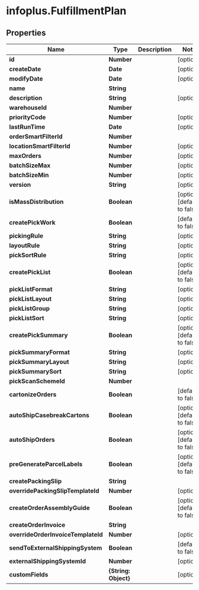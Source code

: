 # infoplus.FulfillmentPlan

## Properties
Name | Type | Description | Notes
------------ | ------------- | ------------- | -------------
**id** | **Number** |  | [optional] 
**createDate** | **Date** |  | [optional] 
**modifyDate** | **Date** |  | [optional] 
**name** | **String** |  | 
**description** | **String** |  | [optional] 
**warehouseId** | **Number** |  | 
**priorityCode** | **Number** |  | [optional] 
**lastRunTime** | **Date** |  | [optional] 
**orderSmartFilterId** | **Number** |  | 
**locationSmartFilterId** | **Number** |  | [optional] 
**maxOrders** | **Number** |  | [optional] 
**batchSizeMax** | **Number** |  | [optional] 
**batchSizeMin** | **Number** |  | [optional] 
**version** | **String** |  | [optional] 
**isMassDistribution** | **Boolean** |  | [optional] [default to false]
**createPickWork** | **Boolean** |  | [default to false]
**pickingRule** | **String** |  | [optional] 
**layoutRule** | **String** |  | [optional] 
**pickSortRule** | **String** |  | [optional] 
**createPickList** | **Boolean** |  | [optional] [default to false]
**pickListFormat** | **String** |  | [optional] 
**pickListLayout** | **String** |  | [optional] 
**pickListGroup** | **String** |  | [optional] 
**pickListSort** | **String** |  | [optional] 
**createPickSummary** | **Boolean** |  | [optional] [default to false]
**pickSummaryFormat** | **String** |  | [optional] 
**pickSummaryLayout** | **String** |  | [optional] 
**pickSummarySort** | **String** |  | [optional] 
**pickScanSchemeId** | **Number** |  | 
**cartonizeOrders** | **Boolean** |  | [default to false]
**autoShipCasebreakCartons** | **Boolean** |  | [optional] [default to false]
**autoShipOrders** | **Boolean** |  | [optional] [default to false]
**preGenerateParcelLabels** | **Boolean** |  | [optional] [default to false]
**createPackingSlip** | **String** |  | 
**overridePackingSlipTemplateId** | **Number** |  | [optional] 
**createOrderAssemblyGuide** | **Boolean** |  | [optional] [default to false]
**createOrderInvoice** | **String** |  | 
**overrideOrderInvoiceTemplateId** | **Number** |  | [optional] 
**sendToExternalShippingSystem** | **Boolean** |  | [default to false]
**externalShippingSystemId** | **Number** |  | [optional] 
**customFields** | **{String: Object}** |  | [optional] 


